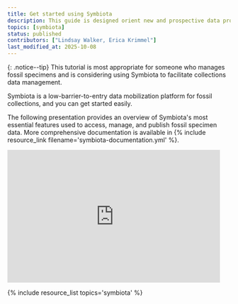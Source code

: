 ```yaml
---
title: Get started using Symbiota
description: This guide is designed orient new and prospective data providers to using Symbiota, a tool for managing and publishing fossil specimen data.
topics: [symbiota]
status: published
contributors: ["Lindsay Walker, Erica Krimmel"]
last_modified_at: 2025-10-08
---
```


{: .notice--tip}
This tutorial is most appropriate for someone who manages fossil specimens and is considering using Symbiota to facilitate collections data management.

Symbiota is a low-barrier-to-entry data mobilization platform for fossil collections, and you can get started easily.

The following presentation provides an overview of Symbiota's most essential features used to access, manage, and publish fossil specimen data. More comprehensive documentation is available in {% include resource_link filename='symbiota-documentation.yml' %}.

<iframe src="https://docs.google.com/presentation/d/1KTuhJWM_dSGWAahTZhDVspilIthPrsy36JlVFDWDlG0/embed?start=false&loop=false&delayms=10000" frameborder="0" width="480" height="299" allowfullscreen="true" mozallowfullscreen="true" webkitallowfullscreen="true"></iframe>

{% include resource_list topics='symbiota' %}
